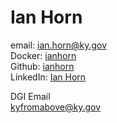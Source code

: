 # Ian Horn

email: [ian.horn@ky.gov](mailto:ian.horn@ky.gov)  
Docker: [ianhorn](https://hub.docker.com/repositories/ianhorn)  
Github: [ianhorn](https://github.com/ianhorn)  
LinkedIn: [Ian Horn](https://www.linkedin.com/in/ian-horn-503b1022/)

DGI Email  
[kyfromabove@ky.gov](mailto:kyfromabove@ky.gov)